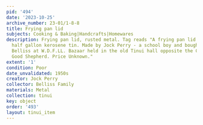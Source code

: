 ```yaml
---
pid: '494'
date: '2023-10-25'
archive_number: 23-01/1-8-8
title: Frying pan lid
subjects: Cooking & Baking|Handcrafts|Homewares
description: Frying pan lid, rusted metal. Tag reads "A frying pan lid made from a
  half gallon kerosene tin. Made by Jock Perry - a school boy and bought by Mrs. C
  Belliss at W.D.F.LL. Bazaar held in the old Tinui hall opposite the Church of the
  Good Shepherd. Price Unknown."
extent: '1'
condition: Poor
date_unvalidated: 1950s
creator: Jock Perry
collector: Belliss Family
materials: Metal
collection: tinui
key: object
order: '493'
layout: tinui_item
---
```

